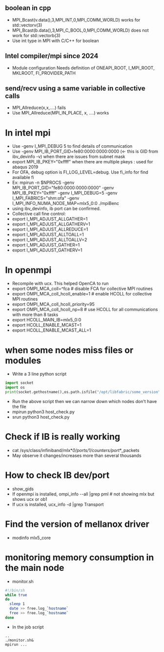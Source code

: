 ## boolean in cpp
- MPI_Bcast(v.data(),3,MPI_INT,0,MPI_COMM_WORLD) works for std::vector<int>v(3)
- MPI_Bcast(b.data(),3,MPI_C_BOOL,0,MPI_COMM_WORLD) does not work for std::vector<bool>b(3)
- Use int type in MPI with C/C++ for boolean

## Intel compiler/mpi since 2024
- Module configuration Needs definition of ONEAPI_ROOT, I_MPI_ROOT, MKLROOT, FI_PROVIDER_PATH

## send/recv using a same variable in collective calls
- MPI_Allreduce(x,x,....) fails
- Use MPI_Allreduce(MPI_IN_PLACE, x, ....) works

# In intel mpi
- Use -genv I_MPI_DEBUG 5 to find details of communication
- Use -genv MPI_IB_PORT_GID=fe80:0000:0000:0000 (<- this is GID from ibv_devinfo  -v) when there are issues from subnet mask
- export MPI_IB_PKEY="0xffff" when there are multiple pkeys : used for abaqus 2019
- For OFA, debug option is FI_LOG_LEVEL=debug. Use fi_info for find available fi
- Ex: mpirun -n $NPROCS -genv MPI_IB_PORT_GID="fe80:0000:0000:0000"  -genv MPI_IB_PKEY="0xffff" -genv I_MPI_DEBUG=5 -genv I_MPI_FABRICS="shm:ofa" -genv I_MPI_INFO_NUMA_NODE_MAP=mlx5_0:0 ./mpiBenc
- using ibv_devinfo, ib port can be confirmed.
- Collective call fine control:
- export I_MPI_ADJUST_ALLGATHER=1
- export I_MPI_ADJUST_ALLGATHERV=1
- export I_MPI_ADJUST_ALLREDUCE=1
- export I_MPI_ADJUST_ALLTOALL=1
- export I_MPI_ADJUST_ALLTOALLV=2
- export I_MPI_ADJUST_GATHER=1
- export I_MPI_ADJUST_GATHERV=1

# In openmpi
- Recompile with ucx. This helped OpenCA to run
- export OMPI_MCA_coll=^fca              # disable FCA for collective MPI routines
- export OMPI_MCA_coll_hcoll_enable=1    # enable HCOLL for collective MPI routines
- export OMPI_MCA_coll_hcoll_priority=95
- export OMPI_MCA_coll_hcoll_np=8        # use HCOLL for all communications with more than 8 tasks
- export HCOLL_MAIN_IB=mlx5_0:0
- export HCOLL_ENABLE_MCAST=1
- export HCOLL_ENABLE_MCAST_ALL=1

# when some nodes miss files or modules
- Write a 3 line python script
```py
import socket
import os
print(socket.gethostname(),os.path.isfile("/opt/libfabric/some_version"))
```
- Run the above script then we can narrow down which nodes don't have the file
- mpirun python3 host_check.py
- srun python3 host_check.py

# Check if IB is really working
- cat  /sys/class/infiniband/mlx*_0/ports/1/counters/port_*_packets
- May observe it changes/increases more than several thousands

# How to check IB dev/port
- show_gids
- If openmpi is installed, ompi_info --all |grep pml # not showing mlx but shows ucx or ob1
- If ucx is installed, ucx_info -d |grep Transport

# Find the version of mellanox driver
- modinfo mlx5_core

# monitoring memory consumption in the main node
- monitor.sh
```sh
#!/bin/sh
while true
do
  sleep 1
  date >> free.log_`hostname`
  free >> free.log_`hostname`
done
```
- In the job script
```
..
./monitor.sh&
mpirun ...
```
